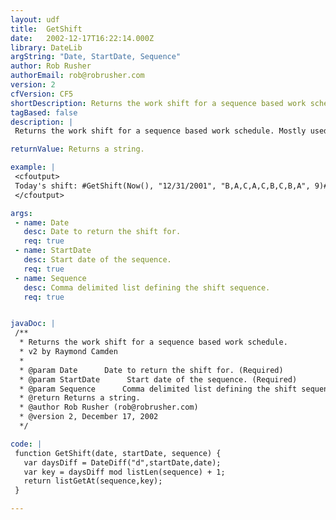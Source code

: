 ```yaml
---
layout: udf
title:  GetShift
date:   2002-12-17T16:22:14.000Z
library: DateLib
argString: "Date, StartDate, Sequence"
author: Rob Rusher
authorEmail: rob@robrusher.com
version: 2
cfVersion: CF5
shortDescription: Returns the work shift for a sequence based work schedule.
tagBased: false
description: |
 Returns the work shift for a sequence based work schedule. Mostly used by public organizations such as fire and police depts.

returnValue: Returns a string.

example: |
 <cfoutput>
 Today's shift: #GetShift(Now(), "12/31/2001", "B,A,C,A,C,B,C,B,A", 9)#
 </cfoutput>

args:
 - name: Date
   desc: Date to return the shift for.
   req: true
 - name: StartDate
   desc: Start date of the sequence.
   req: true
 - name: Sequence
   desc: Comma delimited list defining the shift sequence.
   req: true


javaDoc: |
 /**
  * Returns the work shift for a sequence based work schedule.
  * v2 by Raymond Camden
  * 
  * @param Date      Date to return the shift for. (Required)
  * @param StartDate      Start date of the sequence. (Required)
  * @param Sequence      Comma delimited list defining the shift sequence. (Required)
  * @return Returns a string. 
  * @author Rob Rusher (rob@robrusher.com) 
  * @version 2, December 17, 2002 
  */

code: |
 function GetShift(date, startDate, sequence) {
   var daysDiff = DateDiff("d",startDate,date);
   var key = daysDiff mod listLen(sequence) + 1;
   return listGetAt(sequence,key);
 }

---
```


